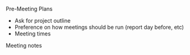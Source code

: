 Pre-Meeting Plans
- Ask for project outline
- Preference on how meetings should be run (report day before, etc)
- Meeting times

Meeting notes
